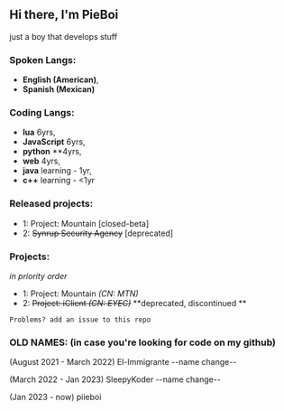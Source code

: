 Hi there, I'm PieBoi
-----------------------------------------
just a boy that develops stuff

### Spoken Langs: 
- **English (American)**,
- **Spanish (Mexican)**

### Coding Langs:
- **lua** 6yrs,
- **JavaScript** 6yrs,
- **python** **4yrs,
- **web** 4yrs,
- **java** learning - 1yr,
- **c++** learning - <1yr

### Released projects:
- 1: Project: Mountain [closed-beta]
- 2: ~~Synrup Security Agency~~ [deprecated]

### Projects:
*in priority order*
- 1: Project: Mountain *(CN: MTN)*
- 2: ~~Project: iClient *(CN: EYEC)*~~ **deprecated, discontinued **

`Problems? add an issue to this repo`

### OLD NAMES: (in case you're looking for code on my github)

(August 2021 - March 2022) El-Immigrante
--name change--

(March 2022 - Jan 2023) SleepyKoder
--name change--

(Jan 2023 - now) piieboi
